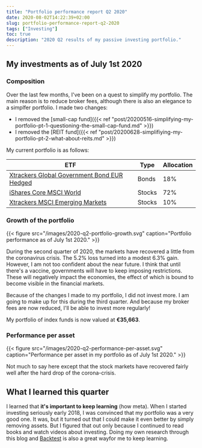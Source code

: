 ```yaml
---
title: "Portfolio performance report Q2 2020"
date: 2020-08-02T14:22:39+02:00
slug: portfolio-performance-report-q2-2020
tags: ["Investing"]
toc: true
description: "2020 Q2 results of my passive investing portfolio."
---
```


## My investments as of July 1st 2020

### Composition
Over the last few months, I've been on a quest to simplify my portfolio. The
main reason is to reduce broker fees, although there is also an elegance to a
simplfer portfolio. I made two changes:

- I removed the [small-cap fund]({{< ref "post/20200516-simplifying-my-portfolio-pt-1-questioning-the-small-cap-fund.md" >}})
- I removed the [REIT fund]({{< ref "post/20200628-simplifiying-my-portfolio-pt-2-what-about-reits.md" >}})

My current portfolio is as follows:

| ETF                                                                                                 | Type        | Allocation 
|-----------------------------------------------------------------------------------------------------|-------------|------------
| [Xtrackers Global Government Bond EUR Hedged](https://www.justetf.com/en/etf-profile.html?isin=LU0378818131) | Bonds   | 18%
| [iShares Core MSCI World](https://www.justetf.com/en/etf-profile.html?isin=IE00B4L5Y983)            | Stocks      | 72%
| [Xtrackers MSCI Emerging Markets](https://www.justetf.com/en/etf-profile.html?isin=IE00BTJRMP35)    | Stocks      | 10%        

### Growth of the portfolio
{{< figure src="/images/2020-q2-portfolio-growth.svg" caption="Portfolio performance as of July 1st 2020." >}}

During the second quarter of 2020, the markets have recovered a little from the coronavirus crisis. The 5.2% loss turned into a modest 6.3% gain. However, I am not too confident about the near future. I think that until there's a vaccine, governments will have to keep imposing restrictions. These will negatively impact the economies, the effect of which is bound to become visible in the financial markets.

Because of the changes I made to my portfolio, I did not invest more. I am going to make up for this during the third quarter. And because my broker fees are now reduced, I'll be able to invest more regularly!

My portfolio of index funds is now valued at **€35,663**.

### Performance per asset
{{< figure src="/images/2020-q2-performance-per-asset.svg" caption="Performance per asset in my portfolio as of July 1st 2020." >}}

Not much to say here except that the stock markets have recovered fairly well after the hard drop of the corona-crisis.

## What I learned this quarter
I learned that **it's important to keep learning** (how meta). When I started
investing seriously early 2018, I was convinced that my portfolio was a very
good one. It was, but it turned out that I could make it even better by simply
removing assets. But I figured that out only because I continued to read books
and watch videos about investing. Doing my own research through this blog and
[Backtest](https://backtest.curvo.eu) is also a great wayfor me to keep
learning.
